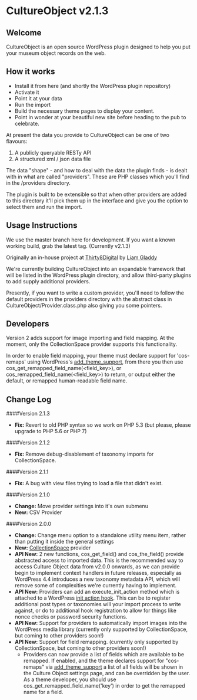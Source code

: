CultureObject v2.1.3
====================

Welcome
---------------------
CultureObject is an open source WordPress plugin designed to help you put your museum object records on the web.


How it works
---------------------

* Install it from here (and shortly the WordPress plugin repository)
* Activate it
* Point it at your data
* Run the import
* Build the necessary theme pages to display your content. 
* Point in wonder at your beautiful new site before heading to the pub to celebrate.

At present the data you provide to CultureObject can be one of two flavours:

1. A publicly queryable RESTy API
2. A structured xml / json data file

The data "shape" - and how to deal with the data the plugin finds - is dealt with in what are called "providers". These are PHP classes which you'll find in the /providers directory.

The plugin is built to be extensible so that when other providers are added to this directory it'll pick them up in the interface and give you the option to select them and run the import.


Usage Instructions
---------------------
We use the master branch here for development. If you want a known working build, grab the latest tag. (Currently v2.1.3)

Originally an in-house project at [Thirty8Digital](http://www.thirty8.co.uk) by [Liam Gladdy](https://gladdy.uk)

We're currently building CultureObject into an expandable framework that will be listed in the WordPress plugin directory, and allow third-party plugins to add supply additional providers.

Presently, if you want to write a custom provider, you'll need to follow the default providers in the providers directory with the abstract class in CultureObject/Provider.class.php also giving you some pointers.


Developers
---------------------
Version 2 adds support for image importing and field mapping. At the moment, only the CollectionSpace provider supports this functionality.

In order to enable field mapping, your theme must declare support for 'cos-remaps' using WordPress's [add_theme_support](http://codex.wordpress.org/Function_Reference/add_theme_support), from there you then use cos_get_remapped_field_name(<field_key>), or cos_remapped_field_name(<field_key>) to return, or output either the default, or remapped human-readable field name.

Change Log
---------------------

####Version 2.1.3
* **Fix:** Revert to old PHP syntax so we work on PHP 5.3 (but please, please upgrade to PHP 5.6 or PHP 7)

####Version 2.1.2
* **Fix:** Remove debug-disablement of taxonomy imports for CollectionSpace.

####Version 2.1.1
* **Fix:** A bug with view files trying to load a file that didn't exist.

####Version 2.1.0
* **Change:** Move provider settings into it's own submenu
* **New:** CSV Provider

####Version 2.0.0
* **Change:** Change menu option to a standalone utility menu item, rather than putting it inside the general settings
* **New:** [CollectionSpace](http://www.collectionspace.org) provider
* **API New:** 2 new functions, cos_get_field() and cos_the_field() provide abstracted access to imported data. This is the recommended way to access Culture Object data from v2.0.0 onwards, as we can provide begin to implement context handlers in future releases, especially as WordPress 4.4 introduces a new taxonomy metadata API, which will remove some of complexities we're currently having to implement.
* **API New:** Providers can add an execute_init_action method which is attached to a WordPress [init action hook](https://codex.wordpress.org/Plugin_API/Action_Reference/init). This can be to register additional post types or taxonomies will your import process to write against, or do to additional hook registration to allow for things like nonce checks or password security functions.
* **API New:** Support for providers to automatically import images into the WordPress media library (currently only supported by CollectionSpace, but coming to other providers soon!)
* **API New:** Support for field remapping. (currently only supported by CollectionSpace, but coming to other providers soon!)
	* Providers can now provide a list of fields which are available to be remapped. If enabled, and the theme declares support for "cos-remaps" via [add_theme_support](http://codex.wordpress.org/Function_Reference/add_theme_support) a list of all fields will be shown in the Culture Object settings page, and can be overridden by the user. As a theme developer, you should use cos_get_remapped_field_name('key') in order to get the remapped name for a field.
